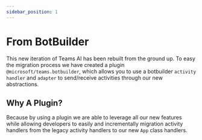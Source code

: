 ```yaml
---
sidebar_position: 1
---
```


# From BotBuilder

This new iteration of Teams AI has been rebuilt from the ground up. To easy the migration process
we have created a plugin `@microsoft/teams.botbuilder`, which allows you to use a botbuilder `activity handler`
and `adapter` to send/receive activities through our new abstractions.

## Why A Plugin?

Because by using a plugin we are able to leverage all our new features while allowing developers to easily and incrementally
migration activity handlers from the legacy activity handlers to our new `App` class handlers.